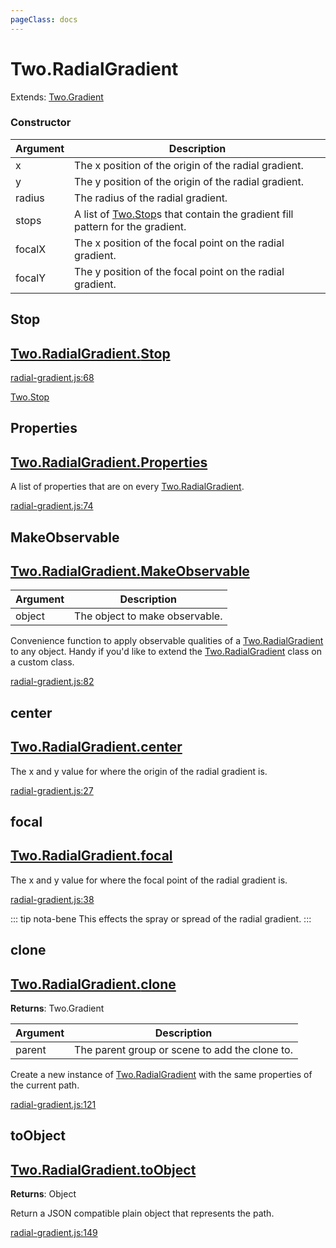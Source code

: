 ```yaml
---
pageClass: docs
---
```


# Two.RadialGradient


<div class="extends">

Extends: [Two.Gradient](/docs/effects/gradient/)

</div>





<div class="meta">
  <custom-button text="Source" type="source" href="https://github.com/jonobr1/two.js/blob/dev/src/effects/radial-gradient.js" />
</div>



### Constructor


| Argument | Description |
| ---- | ----------- |
|  x  | The x position of the origin of the radial gradient. |
|  y  | The y position of the origin of the radial gradient. |
|  radius  | The radius of the radial gradient. |
|  stops  | A list of [Two.Stop](/docs/stop)s that contain the gradient fill pattern for the gradient. |
|  focalX  | The x position of the focal point on the radial gradient. |
|  focalY  | The y position of the focal point on the radial gradient. |



<div class="static member ">

## Stop

<h2 class="longname" aria-hidden="true"><a href="#Stop"><span class="prefix">Two.RadialGradient.</span><span class="shortname">Stop</span></a></h2>

















<div class="meta">

  <a class="lineno" target="_blank" rel="noopener noreferrer" href="https://github.com/jonobr1/two.js/blob/dev/src/effects/radial-gradient.js#L68">
    radial-gradient.js:68
  </a>

</div>





<div class="see">

[Two.Stop](/docs/stop)

</div>


</div>



<div class="static member ">

## Properties

<h2 class="longname" aria-hidden="true"><a href="#Properties"><span class="prefix">Two.RadialGradient.</span><span class="shortname">Properties</span></a></h2>










<div class="properties">

A list of properties that are on every [Two.RadialGradient](/docs/radialgradient).

</div>








<div class="meta">

  <a class="lineno" target="_blank" rel="noopener noreferrer" href="https://github.com/jonobr1/two.js/blob/dev/src/effects/radial-gradient.js#L74">
    radial-gradient.js:74
  </a>

</div>






</div>



<div class="static function ">

## MakeObservable

<h2 class="longname" aria-hidden="true"><a href="#MakeObservable"><span class="prefix">Two.RadialGradient.</span><span class="shortname">MakeObservable</span></a></h2>












<div class="params">

| Argument | Description |
| ---- | ----------- |
|  object  | The object to make observable. |
</div>




<div class="description">

Convenience function to apply observable qualities of a [Two.RadialGradient](/docs/radialgradient) to any object. Handy if you'd like to extend the [Two.RadialGradient](/docs/radialgradient) class on a custom class.

</div>



<div class="meta">

  <a class="lineno" target="_blank" rel="noopener noreferrer" href="https://github.com/jonobr1/two.js/blob/dev/src/effects/radial-gradient.js#L82">
    radial-gradient.js:82
  </a>

</div>






</div>



<div class="instance member ">

## center

<h2 class="longname" aria-hidden="true"><a href="#center"><span class="prefix">Two.RadialGradient.</span><span class="shortname">center</span></a></h2>










<div class="properties">

The x and y value for where the origin of the radial gradient is.

</div>








<div class="meta">

  <a class="lineno" target="_blank" rel="noopener noreferrer" href="https://github.com/jonobr1/two.js/blob/dev/src/effects/radial-gradient.js#L27">
    radial-gradient.js:27
  </a>

</div>






</div>



<div class="instance member ">

## focal

<h2 class="longname" aria-hidden="true"><a href="#focal"><span class="prefix">Two.RadialGradient.</span><span class="shortname">focal</span></a></h2>










<div class="properties">

The x and y value for where the focal point of the radial gradient is.

</div>








<div class="meta">

  <a class="lineno" target="_blank" rel="noopener noreferrer" href="https://github.com/jonobr1/two.js/blob/dev/src/effects/radial-gradient.js#L38">
    radial-gradient.js:38
  </a>

</div>



<div class="tags">


::: tip nota-bene
This effects the spray or spread of the radial gradient.
:::


</div>




</div>



<div class="instance function ">

## clone

<h2 class="longname" aria-hidden="true"><a href="#clone"><span class="prefix">Two.RadialGradient.</span><span class="shortname">clone</span></a></h2>




<div class="returns">

__Returns__: Two.Gradient



</div>









<div class="params">

| Argument | Description |
| ---- | ----------- |
|  parent  | The parent group or scene to add the clone to. |
</div>




<div class="description">

Create a new instance of [Two.RadialGradient](/docs/radialgradient) with the same properties of the current path.

</div>



<div class="meta">

  <a class="lineno" target="_blank" rel="noopener noreferrer" href="https://github.com/jonobr1/two.js/blob/dev/src/effects/radial-gradient.js#L121">
    radial-gradient.js:121
  </a>

</div>






</div>



<div class="instance function ">

## toObject

<h2 class="longname" aria-hidden="true"><a href="#toObject"><span class="prefix">Two.RadialGradient.</span><span class="shortname">toObject</span></a></h2>




<div class="returns">

__Returns__: Object



</div>












<div class="description">

Return a JSON compatible plain object that represents the path.

</div>



<div class="meta">

  <a class="lineno" target="_blank" rel="noopener noreferrer" href="https://github.com/jonobr1/two.js/blob/dev/src/effects/radial-gradient.js#L149">
    radial-gradient.js:149
  </a>

</div>






</div>


